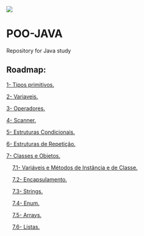 
![](https://user-images.githubusercontent.com/69598952/93296207-25062880-f7c5-11ea-8968-54935c8d3885.jpg)

# POO-JAVA

Repository for Java study

## Roadmap:
[1- Tipos primitivos.](contents/TiposPrimitivos.md)

[2- Variaveis.](contents/Variaveis.md)

[3- Operadores.](contents/Operadores.md)

[4- Scanner.](contents/Scanner.md)

[5- Estruturas Condicionais.](contents/EstruturasCondicionais.md)

[6- Estruturas de Repetição.](contents/estruturasDeRepetição.md)

[7- Classes e Objetos.](contents/ClassesEObjetos.md)

&nbsp;  &nbsp;  [7.1- Variáveis e Métodos de Instância e de Classe.](contents/Variáveis-e-Métodos-de-Instância-eDe-Classe.md)

&nbsp;  &nbsp;  [7.2- Encapsulamento.](contents/Encapsulamento.md)

&nbsp;  &nbsp;  [7.3- Strings.](contents/Strings.md)

&nbsp;  &nbsp;  [7.4- Enum.](contents/Enum.md)

&nbsp;  &nbsp;  [7.5- Arrays.](contents/Arrays.md)

&nbsp;  &nbsp;  [7.6- Listas.](contents/Listas.md)
